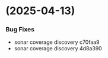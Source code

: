 #  (2025-04-13)


### Bug Fixes

* sonar coverage discovery c70faa9
* sonar coverage discovery 4d8a390



